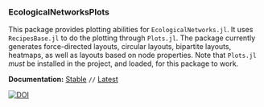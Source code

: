 ### EcologicalNetworksPlots

This package provides plotting abilities for `EcologicalNetworks.jl`. It uses
`RecipesBase.jl` to do the plotting through `Plots.jl`. The package currently
generates force-directed layouts, circular layouts, bipartite layouts,
heatmaps, as well as layouts based on node properties. Note that `Plots.jl`
*must* be installed in the project, and loaded, for this package to work.

**Documentation:** [Stable](https://poisotlab.github.io/EcologicalNetworksPlots.jl/stable/) `//` [Latest](https://poisotlab.github.io/EcologicalNetworksPlots.jl/latest/)

[![DOI](https://zenodo.org/badge/DOI/10.5281/zenodo.3347212.svg)](https://doi.org/10.5281/zenodo.3347212)

